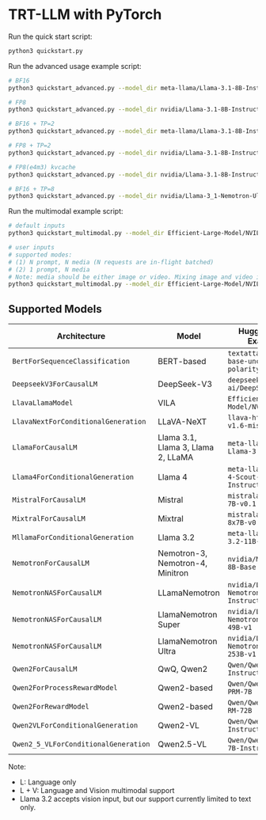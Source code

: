 # TRT-LLM with PyTorch

Run the quick start script:

```bash
python3 quickstart.py
```

Run the advanced usage example script:

```bash
# BF16
python3 quickstart_advanced.py --model_dir meta-llama/Llama-3.1-8B-Instruct

# FP8
python3 quickstart_advanced.py --model_dir nvidia/Llama-3.1-8B-Instruct-FP8

# BF16 + TP=2
python3 quickstart_advanced.py --model_dir meta-llama/Llama-3.1-8B-Instruct --tp_size 2

# FP8 + TP=2
python3 quickstart_advanced.py --model_dir nvidia/Llama-3.1-8B-Instruct-FP8 --tp_size 2

# FP8(e4m3) kvcache
python3 quickstart_advanced.py --model_dir nvidia/Llama-3.1-8B-Instruct-FP8 --kv_cache_dtype fp8

# BF16 + TP=8
python3 quickstart_advanced.py --model_dir nvidia/Llama-3_1-Nemotron-Ultra-253B-v1 --tp_size 8
```

Run the multimodal example script:

```bash
# default inputs
python3 quickstart_multimodal.py --model_dir Efficient-Large-Model/NVILA-8B --modality image [--use_cuda_graph]

# user inputs
# supported modes:
# (1) N prompt, N media (N requests are in-flight batched)
# (2) 1 prompt, N media
# Note: media should be either image or video. Mixing image and video is not supported.
python3 quickstart_multimodal.py --model_dir Efficient-Large-Model/NVILA-8B --modality video --prompt "Tell me what you see in the video briefly." "Describe the scene in the video briefly." --media "https://huggingface.co/datasets/Efficient-Large-Model/VILA-inference-demos/resolve/main/OAI-sora-tokyo-walk.mp4" "https://huggingface.co/datasets/Efficient-Large-Model/VILA-inference-demos/resolve/main/world.mp4" --max_tokens 128 [--use_cuda_graph]
```
## Supported Models
| Architecture | Model | HuggingFace Example | Modality |
|--------------|-------|---------------------|----------|
| `BertForSequenceClassification` | BERT-based | `textattack/bert-base-uncased-yelp-polarity` | L |
| `DeepseekV3ForCausalLM` | DeepSeek-V3 | `deepseek-ai/DeepSeek-V3 `| L |
| `LlavaLlamaModel` | VILA | `Efficient-Large-Model/NVILA-8B` | L + V |
| `LlavaNextForConditionalGeneration` | LLaVA-NeXT | `llava-hf/llava-v1.6-mistral-7b-hf` | L + V |
| `LlamaForCausalLM` | Llama 3.1, Llama 3, Llama 2, LLaMA | `meta-llama/Meta-Llama-3.1-70B` | L |
| `Llama4ForConditionalGeneration` | Llama 4 | `meta-llama/Llama-4-Scout-17B-16E-Instruct` | L |
| `MistralForCausalLM` | Mistral | `mistralai/Mistral-7B-v0.1` | L |
| `MixtralForCausalLM` | Mixtral | `mistralai/Mixtral-8x7B-v0.1` | L |
| `MllamaForConditionalGeneration` | Llama 3.2 | `meta-llama/Llama-3.2-11B-Vision` | L |
| `NemotronForCausalLM` | Nemotron-3, Nemotron-4, Minitron | `nvidia/Minitron-8B-Base` | L |
| `NemotronNASForCausalLM` | LLamaNemotron  | `nvidia/Llama-3_1-Nemotron-51B-Instruct` | L |
| `NemotronNASForCausalLM` | LlamaNemotron Super | `nvidia/Llama-3_3-Nemotron-Super-49B-v1` | L |
| `NemotronNASForCausalLM` | LlamaNemotron Ultra | `nvidia/Llama-3_1-Nemotron-Ultra-253B-v1` | L |
| `Qwen2ForCausalLM` | QwQ, Qwen2 | `Qwen/Qwen2-7B-Instruct` | L |
| `Qwen2ForProcessRewardModel` | Qwen2-based | `Qwen/Qwen2.5-Math-PRM-7B` | L |
| `Qwen2ForRewardModel` | Qwen2-based | `Qwen/Qwen2.5-Math-RM-72B` | L |
| `Qwen2VLForConditionalGeneration` | Qwen2-VL | `Qwen/Qwen2-VL-7B-Instruct` | L + V |
| `Qwen2_5_VLForConditionalGeneration` | Qwen2.5-VL | `Qwen/Qwen2.5-VL-7B-Instruct` | L + V |

Note:
- L: Language only
- L + V: Language and Vision multimodal support
- Llama 3.2 accepts vision input, but our support currently limited to text only.
